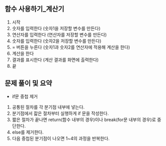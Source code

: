 ## 함수 사용하기_계산기
1. 시작
2. 숫자를 입력한다 (숫자1을 저장할 변수를 만든다)
3. 연산자를 입력한다 (연산자를 저장할 변수를 만든다)
4. 숫자를 입력한다 (숫자2을 저장할 변수를 만든다)
5. = 버튼을 누른다 (숫자1과 숫자2를 연산자에 적용해 계산을 한다)
6. 계산을 한다
7. 결과를 표시한다 (계산 결과를 화면에 출력한다)
8. 끝

## 문제 풀이 및 요약
- if문 중첩 제거
1. 공통된 절차를 각 분기점 내부에 넣는다.
2. 분기점에서 잛은 절차부터 실행하게 if 문을 작성한다.
3. 짧은 절차가 끝나면 return(함수 내부의 경우)이나 break(for문 내부의 경우)로 중단한다.
4. else를 제거한다.
5. 다음 중첩된 분기점이 나오면 1~4의 과정을 반복한다.